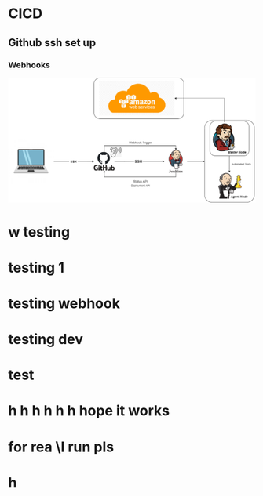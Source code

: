 # CICD
## Github ssh set up
### Webhooks
![](images/CICD.png)
# w testing
# testing 1
# testing webhook
# testing dev
# test
# h h h h h h hope it works
# for rea \l run pls
# h

